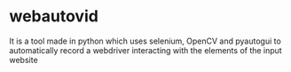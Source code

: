 # webautovid
It is a tool made in python which uses selenium, OpenCV and pyautogui to automatically record a webdriver interacting with the elements of the input website

